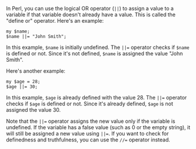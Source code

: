 In Perl, you can use the logical OR operator (`||`) to assign a value to a variable if that variable doesn't already have a value. This is called the "define or" operator. Here's an example:

```
my $name;
$name ||= "John Smith";
```

In this example, `$name` is initially undefined. The `||=` operator checks if `$name` is defined or not. Since it's not defined, `$name` is assigned the value "John Smith".

Here's another example:

```
my $age = 28;
$age ||= 30;
```

In this example, `$age` is already defined with the value 28. The `||=` operator checks if `$age` is defined or not. Since it's already defined, `$age` is not assigned the value 30.

Note that the `||=` operator assigns the new value only if the variable is undefined. If the variable has a false value (such as 0 or the empty string), it will still be assigned a new value using `||=`. If you want to check for definedness and truthfulness, you can use the `//=` operator instead.